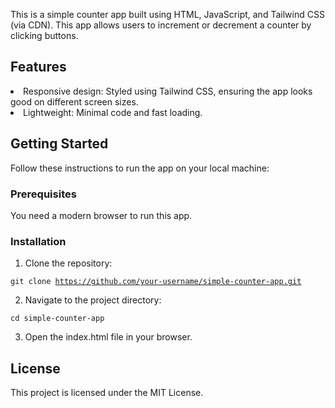 This is a simple counter app built using HTML, JavaScript, and Tailwind CSS (via CDN). This app allows users to increment or decrement a counter by clicking buttons.

<h2>Features</h2>
<li>Responsive design: Styled using Tailwind CSS, ensuring the app looks good on different screen sizes.</li>
<li>Lightweight: Minimal code and fast loading.</li>

<h2>Getting Started</h2>
Follow these instructions to run the app on your local machine:
<h3>Prerequisites</h3>
You need a modern browser to run this app.

<h3>Installation</h3>

1. Clone the repository:

<code>git clone https://github.com/your-username/simple-counter-app.git</code>

2. Navigate to the project directory:

<code>cd simple-counter-app</code>

3. Open the index.html file in your browser.

<h2>License</h2>
This project is licensed under the MIT License.
